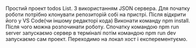 Простий проект todos List. З використанням JSON сервера.
Для початку роботи потрібно клонувати репозиторій собі на пристрі.
Після відкрити його у VS Code(чи іншому редакторі кода)
Виконати команду npm install.
Після чого можна розпочинати роботу.
Спочатку командою npm run server запускаємо сервер в терміналі
потім командою npm run dev запускаємо сам проект.
Переходимо на локал хост і експерементуємо.
